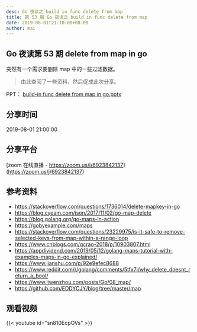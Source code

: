 ```yaml
---
desc: Go 夜读之 build in func delete from map
title: 第 53 期 Go 夜读之 build in func delete from map
date: 2019-08-01T21:10:00+08:00
author: mai
---
```


## Go 夜读第 53 期 delete from map in go

突然有一个需求要删除 map 中的一些过滤数据。
>由此查阅了一些资料，然后促成此次分享。

PPT：
[build-in func delete from map in go.pptx](https://github.com/talk-go/night/files/3453966/build-in.func.delete.from.map.in.go.pptx)

## 分享时间

2019-08-01 21:00:00

## 分享平台

[zoom 在线直播 - https://zoom.us/j/6923842137](https://zoom.us/j/6923842137)

## 参考资料

- https://stackoverflow.com/questions/1736014/delete-mapkey-in-go
- https://blog.cyeam.com/json/2017/11/02/go-map-delete
- https://blog.golang.org/go-maps-in-action
- https://gobyexample.com/maps
- https://stackoverflow.com/questions/23229975/is-it-safe-to-remove-selected-keys-from-map-within-a-range-loop
- https://www.cnblogs.com/qcrao-2018/p/10903807.html
- https://appdividend.com/2019/05/12/golang-maps-tutorial-with-examples-maps-in-go-explained/
- https://www.jianshu.com/p/92e9efec8688
- https://www.reddit.com/r/golang/comments/5tfx7i/why_delete_doesnt_return_a_bool/
- https://www.liwenzhou.com/posts/Go/08_map/
- https://github.com/EDDYCJY/blog/tree/master/map

## 观看视频

{{< youtube id="sn810EcpOVs" >}}
